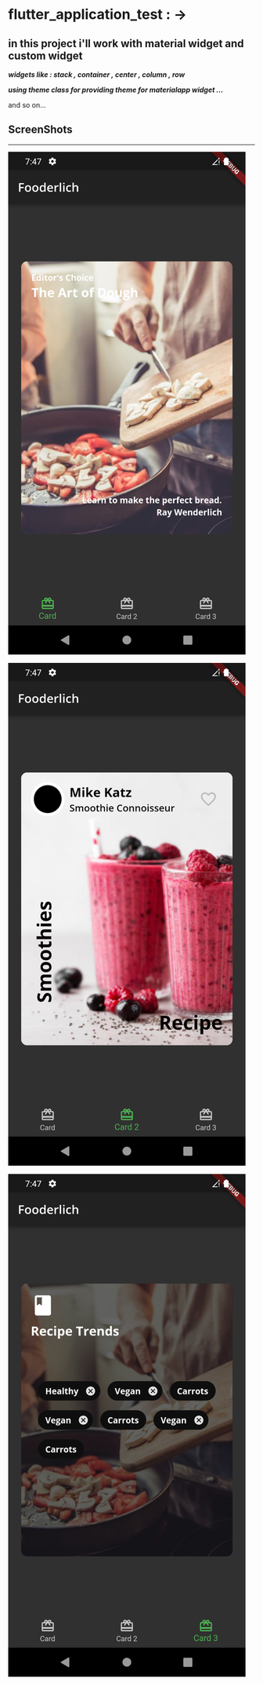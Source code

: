 # flutter_application_test : ->

## in this project i'll work with material widget and custom widget 
___widgets like : stack , container , center , column , row___

___using theme class for providing theme for materialapp widget ...___

and so on...
## ScreenShots

---
![ScreenShot](card1.png)

![ScreenShot2](card2.png)

![ScreenShot3](card3.png)
